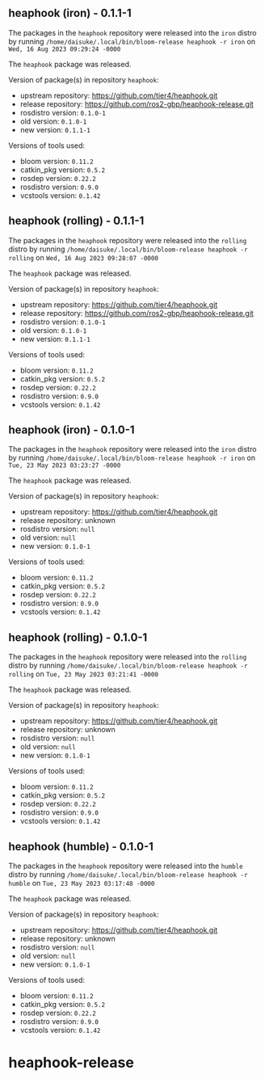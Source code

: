 ## heaphook (iron) - 0.1.1-1

The packages in the `heaphook` repository were released into the `iron` distro by running `/home/daisuke/.local/bin/bloom-release heaphook -r iron` on `Wed, 16 Aug 2023 09:29:24 -0000`

The `heaphook` package was released.

Version of package(s) in repository `heaphook`:

- upstream repository: https://github.com/tier4/heaphook.git
- release repository: https://github.com/ros2-gbp/heaphook-release.git
- rosdistro version: `0.1.0-1`
- old version: `0.1.0-1`
- new version: `0.1.1-1`

Versions of tools used:

- bloom version: `0.11.2`
- catkin_pkg version: `0.5.2`
- rosdep version: `0.22.2`
- rosdistro version: `0.9.0`
- vcstools version: `0.1.42`


## heaphook (rolling) - 0.1.1-1

The packages in the `heaphook` repository were released into the `rolling` distro by running `/home/daisuke/.local/bin/bloom-release heaphook -r rolling` on `Wed, 16 Aug 2023 09:28:07 -0000`

The `heaphook` package was released.

Version of package(s) in repository `heaphook`:

- upstream repository: https://github.com/tier4/heaphook.git
- release repository: https://github.com/ros2-gbp/heaphook-release.git
- rosdistro version: `0.1.0-1`
- old version: `0.1.0-1`
- new version: `0.1.1-1`

Versions of tools used:

- bloom version: `0.11.2`
- catkin_pkg version: `0.5.2`
- rosdep version: `0.22.2`
- rosdistro version: `0.9.0`
- vcstools version: `0.1.42`


## heaphook (iron) - 0.1.0-1

The packages in the `heaphook` repository were released into the `iron` distro by running `/home/daisuke/.local/bin/bloom-release heaphook -r iron` on `Tue, 23 May 2023 03:23:27 -0000`

The `heaphook` package was released.

Version of package(s) in repository `heaphook`:

- upstream repository: https://github.com/tier4/heaphook.git
- release repository: unknown
- rosdistro version: `null`
- old version: `null`
- new version: `0.1.0-1`

Versions of tools used:

- bloom version: `0.11.2`
- catkin_pkg version: `0.5.2`
- rosdep version: `0.22.2`
- rosdistro version: `0.9.0`
- vcstools version: `0.1.42`


## heaphook (rolling) - 0.1.0-1

The packages in the `heaphook` repository were released into the `rolling` distro by running `/home/daisuke/.local/bin/bloom-release heaphook -r rolling` on `Tue, 23 May 2023 03:21:41 -0000`

The `heaphook` package was released.

Version of package(s) in repository `heaphook`:

- upstream repository: https://github.com/tier4/heaphook.git
- release repository: unknown
- rosdistro version: `null`
- old version: `null`
- new version: `0.1.0-1`

Versions of tools used:

- bloom version: `0.11.2`
- catkin_pkg version: `0.5.2`
- rosdep version: `0.22.2`
- rosdistro version: `0.9.0`
- vcstools version: `0.1.42`


## heaphook (humble) - 0.1.0-1

The packages in the `heaphook` repository were released into the `humble` distro by running `/home/daisuke/.local/bin/bloom-release heaphook -r humble` on `Tue, 23 May 2023 03:17:48 -0000`

The `heaphook` package was released.

Version of package(s) in repository `heaphook`:

- upstream repository: https://github.com/tier4/heaphook.git
- release repository: unknown
- rosdistro version: `null`
- old version: `null`
- new version: `0.1.0-1`

Versions of tools used:

- bloom version: `0.11.2`
- catkin_pkg version: `0.5.2`
- rosdep version: `0.22.2`
- rosdistro version: `0.9.0`
- vcstools version: `0.1.42`


# heaphook-release
